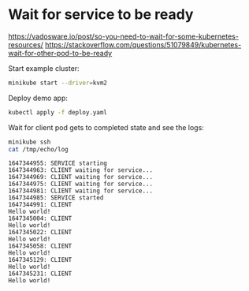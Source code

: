 # Wait for service to be ready

https://vadosware.io/post/so-you-need-to-wait-for-some-kubernetes-resources/
https://stackoverflow.com/questions/51079849/kubernetes-wait-for-other-pod-to-be-ready


Start example cluster:

```bash
minikube start --driver=kvm2
```

Deploy demo app:

```bash
kubectl apply -f deploy.yaml
```

Wait for client pod gets to completed state and see the logs:

```bash
minikube ssh
cat /tmp/echo/log
```

```log
1647344955: SERVICE starting
1647344963: CLIENT waiting for service...
1647344969: CLIENT waiting for service...
1647344975: CLIENT waiting for service...
1647344981: CLIENT waiting for service...
1647344985: SERVICE started
1647344991: CLIENT
Hello world!
1647345004: CLIENT
Hello world!
1647345022: CLIENT
Hello world!
1647345058: CLIENT
Hello world!
1647345129: CLIENT
Hello world!
1647345231: CLIENT
Hello world!
```
